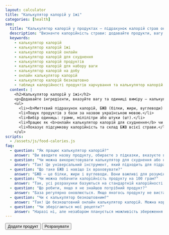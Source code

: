 ```yaml
---
layout: calculator
title: "Калькулятор калорій у їжі"
categories: [health]
seo:
  title: "Калькулятор калорій у продуктах — підрахунок калорій страв онлайн"
  description: "Визначте калорійність страви: додавайте продукти, вагу та отримуйте підрахунок калорій, білків, жирів та вуглеводів. Ідеально для схуднення чи набору ваги."
  keywords:
    - калькулятор калорій
    - калькулятор калорій їжі
    - калькулятор калорій онлайн
    - калькулятор калорій для схуднення
    - калькулятор калорій продуктів
    - калькулятор калорій для набору ваги
    - калькулятор калорій на добу
    - онлайн калькулятор калорій
    - калькулятор калорій безкоштовно
    - таблиця калорійності продуктів харчування та калькулятор калорій
  content: |
    <h2>Калькулятор калорій у їжі</h2>
    <p>Додавайте інгредієнти, вказуйте вагу та одиниці виміру — калькулятор автоматично розраховує калорії, білки, жири та вуглеводи для кожного продукту та загалом для страви.</p>
    <ul>
      <li><b>Миттєвий підрахунок калорій, БЖВ (білки, жири, вуглеводи) — ідеально для схуднення або набору маси.</b></li>
      <li>Пошук продуктів з бази за назвою українською мовою.</li>
      <li>Вибір одиниць: грами, мілілітри або штуки (шт).</li>
      <li>Працює як <b>онлайн калькулятор калорій для схуднення</b> чи <b>для розрахунку щоденного раціону.</b></li>
      <li>Показує підсумкову калорійність та склад БЖВ всієї страви.</li>
    </ul>
scripts:
  - /assets/js/food-calories.js
faq:
  - question: "Як працює калькулятор калорій?"
    answer: "Ви вводите назву продукту, обираєте з підказки, вказуєте вагу та одиницю виміру. Калькулятор знаходить інформацію у базі та рахує калорії, білки, жири і вуглеводи — для кожного продукту і сумарно."
  - question: "Чи можна використовувати калькулятор для схуднення або набору ваги?"
    answer: "Так! Це універсальний інструмент, який підходить для підрахунку калорій при схудненні, наборі маси або підтримці ваги. Просто вводьте свої продукти та слідкуйте за підсумковими калоріями та БЖВ."
  - question: "Що таке БЖВ і навіщо їх враховувати?"
    answer: "БЖВ — це білки, жири і вуглеводи. Вони важливі для розуміння харчової цінності страви та допомагають формувати збалансований раціон. Калькулятор автоматично їх рахує для вашої зручності."
  - question: "Чи можна побачити калорійність продукту на 100 грам?"
    answer: "Так, усі розрахунки базуються на стандартній калорійності на 100 грам, а результат показується відповідно до введеної кількості продукту."
  - question: "Що робити, якщо я не знайшов потрібний продукт?"
    answer: "База регулярно оновлюється. Якщо якогось продукту не вистачає — напишіть нам через форму зворотного зв’язку, і ми додамо його найближчим часом."
  - question: "Чи є калькулятор безкоштовним?"
    answer: "Так! Це безкоштовний онлайн калькулятор калорій. Можна користуватись без реєстрації та обмежень."
  - question: "Чи зберігаються мої рецепти?"
    answer: "Наразі ні, але незабаром планується можливість збереження рецептів у профілі користувача або експорту до PDF."
---
```


<form id="food-calories-form" autocomplete="off">
  <div id="food-rows"></div>
  <button type="button" id="food-add-row">Додати продукт</button>
  <button type="submit">Розрахувати</button>
</form>
<div id="food-calories-result" class="result"></div>

